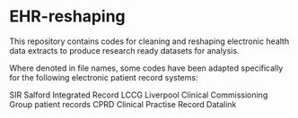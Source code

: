 # EHR-reshaping
This repository contains codes for cleaning and reshaping electronic health data extracts to produce research ready datasets for analysis.

Where denoted in file names, some codes have been adapted specifically for the following electronic patient record systems:

SIR Salford Integrated Record
LCCG Liverpool Clinical Commissioning Group patient records
CPRD Clinical Practise Record Datalink

